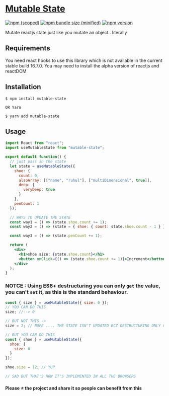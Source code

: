 # [Mutable State](https://github.com/iamruhul/mutable-state)

[![npm (scoped)](https://img.shields.io/bundlephobia/min/mutable-state.svg)](https://www.npmjs.com/package/mutable-state)
[![npm bundle size (minified)](https://img.shields.io/bundlephobia/minzip/mutable-state.svg)](https://www.npmjs.com/package/mutable-state)
[![npm version](https://img.shields.io/npm/v/mutable-state.svg)](https://www.npmjs.com/package/mutable-state)

Mutate reactjs state just like you mutate an object.. literally

## Requirements

You need react hooks to use this library which is not available in the current stable build 16.7.0. You may need to install the alpha version of reactjs and reactDOM

## Installation

```
$ npm install mutable-state

OR Yarn

$ yarn add mutable-state
```

## Usage

```jsx
import React from "react";
import useMutableState from "mutable-state";

export default function() {
  // just pass in the state
  let state = useMutableState({
    shoe: {
      count: 0,
      alsoArray: [["name", "ruhul"], ["multiDimensional", true]],
      deep: {
        veryDeep: true
      }
    },
    penCount: 1
  });

  // WAYS TO UPDATE THE STATE
  const way1 = () => (state.shoe.count += 1);
  const way2 = () => (state = { shoe: { count: state.shoe.count - 1 } }); // it's cool right? (:

  const way3 = () => (state.penCount += 1);

  return (
    <div>
      <h1>shoe size: {state.shoe.count}</h1>
      <button onClick={() => (state.shoe.count += 1)}>Increment</button>
    </div>
  );
}
```

### **NOTCE :** Using ES6+ destructuring you can only `get` the value, you can't `set` it, as this is the standard behaviour.

```js
const { size } = useMutableState({ size: 0 });
// YOU CAN DO THIS
size; //--> 0

// BUT NOT THIS ->
size = 2; // NOPE .... THE STATE ISN'T UPDATED BCZ DESTRUCTURING ONLY COPIES THE `VALUE` NOT THE `SETTER`

// BUT YOU CAN DO THIS
const { shoe } = useMutableState({
  shoe: {
    size: 0
  }
});

shoe.size = 12; // YUP

// SAD BUT THAT'S HOW IT'S IMPLEMENTED IN ALL THE BROWSERS
```

#### Please ⭐ the project and share it so people can benefit from this
